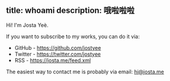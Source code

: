 title: whoami
description: 哦啦啦啦
---

Hi! I'm Josta Yeè.

If you want to subscribe to my works, you can do it via:

* GitHub - https://github.com/jostyee
* Twitter - https://twitter.com/jostyee
* RSS - https://josta.me/feed.xml

The easiest way to contact me is probably via email: hi@josta.me

